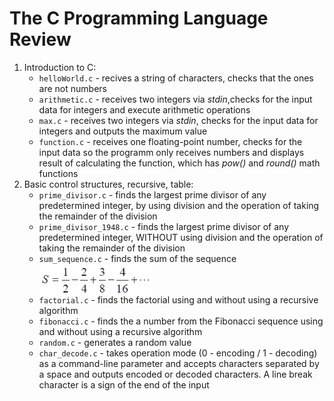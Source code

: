 <h1>The <strong>C</strong> Programming Language Review</h1>
<ol>
 <li>Introduction to C:
    <ul>
      <li><code>helloWorld.c</code> - recives a string of characters, checks that the ones are not numbers</li>
      <li><code>arithmetic.c</code> - receives two integers via <i>stdin</i>,checks for the input data for integers and execute arithmetic operations</li>
      <li><code>max.c</code> - receives two integers via <i>stdin</i>, checks for the input data for integers and outputs the maximum value</li>
      <li><code>function.c</code> - receives one floating-point number, checks for the input data so the programm only receives numbers and displays
      result of calculating the function, which has <i>pow()</i> and <em>round()</em> math functions</li>
    </ul>
 </li>
 <li>Basic control structures, recursive, table:
    <ul>
      <li><code>prime_divisor.c</code> - finds the largest prime divisor of any predetermined integer, by using division and the operation of taking the remainder of the division</li>
      <li><code>prime_divisor_1948.c</code> - finds the largest prime divisor of any predetermined integer, WITHOUT using division and the operation of taking the remainder of the division</li>
      <li><code>sum_sequence.c</code> - finds the sum of the sequence <img src="misc/sequence.png" alt="The sum sequence" width="180" align="middle"> </li>
      <li><code>factorial.c</code> - finds the factorial using and without using a recursive algorithm</li>
      <li><code>fibonacci.c</code> - finds the a number from the Fibonacci sequence using and without using a recursive algorithm</li>
      <li><code>random.c</code> - generates a random value</li>
      <li><code>char_decode.c</code> - takes operation mode (0 - encoding / 1 - decoding) as a command-line parameter and accepts characters separated by a space and outputs encoded or decoded characters. A line break character is a sign of the end of the input</li>
    </ul>
 </li>
</ol> 
